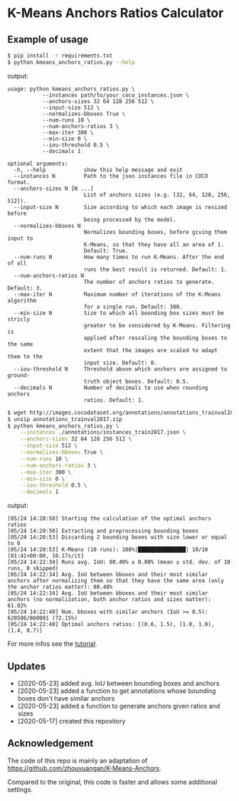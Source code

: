 # K-Means Anchors Ratios Calculator

## Example of usage

```bash
$ pip install -r requirements.txt
$ python kmeans_anchors_ratios.py --help
```
output:
```
usage: python kmeans_anchors_ratios.py \
           --instances path/to/your_coco_instances.json \
           --anchors-sizes 32 64 128 256 512 \
           --input-size 512 \
           --normalizes-bboxes True \
           --num-runs 10 \
           --num-anchors-ratios 3 \
           --max-iter 300 \
           --min-size 0 \
           --iou-threshold 0.5 \
           --decimals 1

optional arguments:
  -h, --help            show this help message and exit
  --instances N         Path to the json instances file in COCO format.
  --anchors-sizes N [N ...]
                        List of anchors sizes (e.g. [32, 64, 128, 256, 512]).
  --input-size N        Size according to which each image is resized before
                        being processed by the model.
  --normalizes-bboxes N
                        Normalizes bounding boxes, before giving them input to
                        K-Means, so that they have all an area of ​​1.
                        Default: True.
  --num-runs N          How many times to run K-Means. After the end of all
                        runs the best result is returned. Default: 1.
  --num-anchors-ratios N
                        The number of anchors ratios to generate. Default: 3.
  --max-iter N          Maximum number of iterations of the K-Means algorithm
                        for a single run. Default: 300.
  --min-size N          Size to which all bounding box sizes must be stricly
                        greater to be considered by K-Means. Filtering is
                        applied after rescaling the bounding boxes to the same
                        extent that the images are scaled to adapt them to the
                        input size. Default: 0.
  --iou-threshold N     Threshold above which anchors are assigned to ground-
                        truth object boxes. Default: 0.5.
  --decimals N          Number of decimals to use when rounding anchors
                        ratios. Default: 1.
```
```bash
$ wget http://images.cocodataset.org/annotations/annotations_trainval2017.zip
$ unzip annotations_trainval2017.zip
$ python kmeans_anchors_ratios.py \
    --instances ./annotations/instances_train2017.json \
    --anchors-sizes 32 64 128 256 512 \
    --input-size 512 \
    --normalizes-bboxes True \
    --num-runs 10 \
    --num-anchors-ratios 3 \
    --max-iter 300 \
    --min-size 0 \
    --iou-threshold 0.5 \
    --decimals 1
```
output:
```
[05/24 14:20:50] Starting the calculation of the optimal anchors ratios
[05/24 14:20:50] Extracting and preprocessing bounding boxes
[05/24 14:20:53] Discarding 2 bounding boxes with size lower or equal to 0
[05/24 14:20:53] K-Means (10 runs): 100%|███████████████| 10/10 [01:41<00:00, 10.17s/it]
[05/24 14:22:34] Runs avg. IoU: 80.48% ± 0.00% (mean ± std. dev. of 10 runs, 0 skipped)
[05/24 14:22:34] Avg. IoU between bboxes and their most similar anchors after normalizing them so that they have the same area (only the anchor ratios matter): 80.48%
[05/24 14:22:34] Avg. IoU between bboxes and their most similar anchors (no normalization, both anchor ratios and sizes matter): 61.02%
[05/24 14:22:40] Num. bboxes with similar anchors (IoU >= 0.5):  620506/860001 (72.15%)
[05/24 14:22:40] Optimal anchors ratios: [(0.6, 1.5), (1.0, 1.0), (1.4, 0.7)]
```
For more infos see the [tutorial](tutorial.ipynb).
## Updates

* [2020-05-23] added avg. IoU between bounding boxes and anchors
* [2020-05-23] added a function to get annotations whose bounding boxes don't have similar anchors
* [2020-05-23] added a function to generate anchors given ratios and sizes
* [2020-05-17] created this repository

## Acknowledgement

The code of this repo is mainly an adaptation of https://github.com/zhouyuangan/K-Means-Anchors.

Compared to the original, this code is faster and allows some additional settings.
